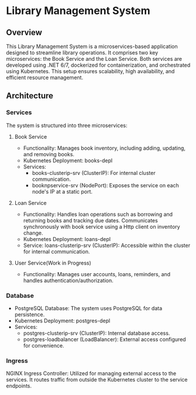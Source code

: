 # Library Management System
## Overview

This Library Management System is a microservices-based application designed to streamline library operations. It comprises two key microservices: the Book Service and the Loan Service. Both services are developed using .NET 6/7, dockerized for containerization, and orchestrated using Kubernetes. This setup ensures scalability, high availability, and efficient resource management.
## Architecture
### Services

The system is structured into three microservices:
1. Book Service
    - Functionality: Manages book inventory, including adding, updating, and removing books.
    - Kubernetes Deployment: books-depl
    - Services:
      - books-clusterip-srv (ClusterIP): For internal cluster communication.
      - booknpservice-srv (NodePort): Exposes the service on each node's IP at a static port.

2. Loan Service
    - Functionality: Handles loan operations such as borrowing and returning books and tracking due dates. Communicates synchronously with book service using a Http client on inventory change.
    - Kubernetes Deployment: loans-depl
    - Service: loans-clusterip-srv (ClusterIP): Accessible within the cluster for internal communication.
3. User Service(Work in Progress)
    - Functionality: Manages user accounts, loans, reminders, and handles authentication/authorization.
   
### Database
- PostgreSQL Database: The system uses PostgreSQL for data persistence.
- Kubernetes Deployment: postgres-depl
- Services:
  - postgres-clusterip-srv (ClusterIP): Internal database access.
  - postgres-loadbalancer (LoadBalancer): External access configured for convenience.

### Ingress
NGINX Ingress Controller: Utilized for managing external access to the services. It routes traffic from outside the Kubernetes cluster to the service endpoints.
